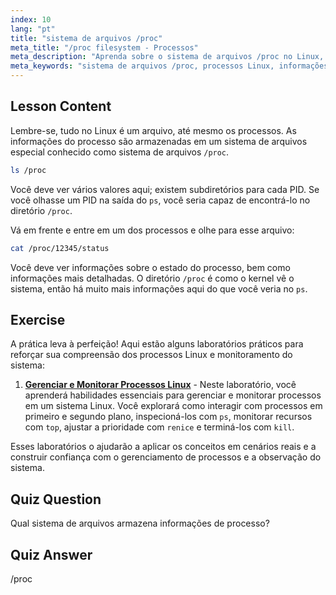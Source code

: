 ```yaml
---
index: 10
lang: "pt"
title: "sistema de arquivos /proc"
meta_title: "/proc filesystem - Processos"
meta_description: "Aprenda sobre o sistema de arquivos /proc no Linux, como ele armazena informações de processo e sua estrutura. Explore os detalhes do processo com este guia essencial do Linux."
meta_keywords: "sistema de arquivos /proc, processos Linux, informações de processo, tutorial Linux, Linux para iniciantes, guia Linux"
---
```


## Lesson Content

Lembre-se, tudo no Linux é um arquivo, até mesmo os processos. As informações do processo são armazenadas em um sistema de arquivos especial conhecido como sistema de arquivos `/proc`.

```bash
ls /proc
```

Você deve ver vários valores aqui; existem subdiretórios para cada PID. Se você olhasse um PID na saída do `ps`, você seria capaz de encontrá-lo no diretório `/proc`.

Vá em frente e entre em um dos processos e olhe para esse arquivo:

```bash
cat /proc/12345/status
```

Você deve ver informações sobre o estado do processo, bem como informações mais detalhadas. O diretório `/proc` é como o kernel vê o sistema, então há muito mais informações aqui do que você veria no `ps`.

## Exercise

A prática leva à perfeição! Aqui estão alguns laboratórios práticos para reforçar sua compreensão dos processos Linux e monitoramento do sistema:

1. **[Gerenciar e Monitorar Processos Linux](https://labex.io/pt/labs/comptia-manage-and-monitor-linux-processes-590864)** - Neste laboratório, você aprenderá habilidades essenciais para gerenciar e monitorar processos em um sistema Linux. Você explorará como interagir com processos em primeiro e segundo plano, inspecioná-los com `ps`, monitorar recursos com `top`, ajustar a prioridade com `renice` e terminá-los com `kill`.

Esses laboratórios o ajudarão a aplicar os conceitos em cenários reais e a construir confiança com o gerenciamento de processos e a observação do sistema.

## Quiz Question

Qual sistema de arquivos armazena informações de processo?

## Quiz Answer

/proc
